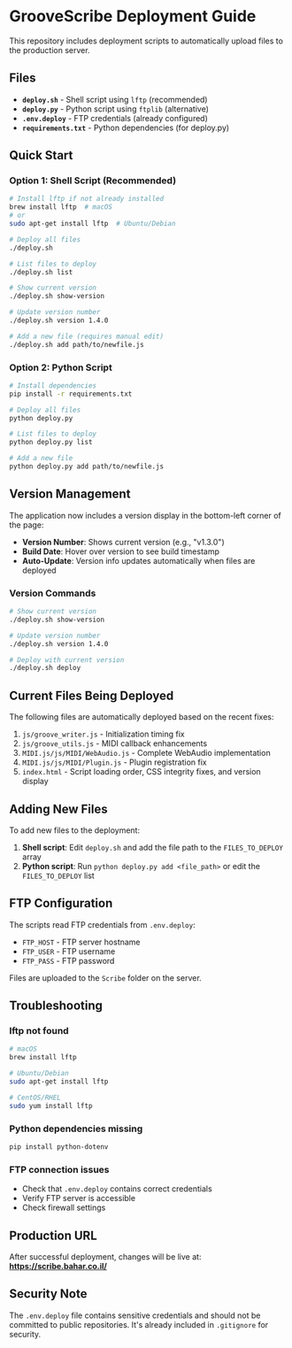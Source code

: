 # GrooveScribe Deployment Guide

This repository includes deployment scripts to automatically upload files to the production server.

## Files

- **`deploy.sh`** - Shell script using `lftp` (recommended)
- **`deploy.py`** - Python script using `ftplib` (alternative)
- **`.env.deploy`** - FTP credentials (already configured)
- **`requirements.txt`** - Python dependencies (for deploy.py)

## Quick Start

### Option 1: Shell Script (Recommended)

```bash
# Install lftp if not already installed
brew install lftp  # macOS
# or
sudo apt-get install lftp  # Ubuntu/Debian

# Deploy all files
./deploy.sh

# List files to deploy
./deploy.sh list

# Show current version
./deploy.sh show-version

# Update version number
./deploy.sh version 1.4.0

# Add a new file (requires manual edit)
./deploy.sh add path/to/newfile.js
```

### Option 2: Python Script

```bash
# Install dependencies
pip install -r requirements.txt

# Deploy all files
python deploy.py

# List files to deploy
python deploy.py list

# Add a new file
python deploy.py add path/to/newfile.js
```

## Version Management

The application now includes a version display in the bottom-left corner of the page:

- **Version Number**: Shows current version (e.g., "v1.3.0")
- **Build Date**: Hover over version to see build timestamp
- **Auto-Update**: Version info updates automatically when files are deployed

### Version Commands

```bash
# Show current version
./deploy.sh show-version

# Update version number
./deploy.sh version 1.4.0

# Deploy with current version
./deploy.sh deploy
```

## Current Files Being Deployed

The following files are automatically deployed based on the recent fixes:

1. `js/groove_writer.js` - Initialization timing fix
2. `js/groove_utils.js` - MIDI callback enhancements
3. `MIDI.js/js/MIDI/WebAudio.js` - Complete WebAudio implementation
4. `MIDI.js/js/MIDI/Plugin.js` - Plugin registration fix
5. `index.html` - Script loading order, CSS integrity fixes, and version display

## Adding New Files

To add new files to the deployment:

1. **Shell script**: Edit `deploy.sh` and add the file path to the `FILES_TO_DEPLOY` array
2. **Python script**: Run `python deploy.py add <file_path>` or edit the `FILES_TO_DEPLOY` list

## FTP Configuration

The scripts read FTP credentials from `.env.deploy`:
- `FTP_HOST` - FTP server hostname
- `FTP_USER` - FTP username  
- `FTP_PASS` - FTP password

Files are uploaded to the `Scribe` folder on the server.

## Troubleshooting

### lftp not found
```bash
# macOS
brew install lftp

# Ubuntu/Debian
sudo apt-get install lftp

# CentOS/RHEL
sudo yum install lftp
```

### Python dependencies missing
```bash
pip install python-dotenv
```

### FTP connection issues
- Check that `.env.deploy` contains correct credentials
- Verify FTP server is accessible
- Check firewall settings

## Production URL

After successful deployment, changes will be live at:
**https://scribe.bahar.co.il/**

## Security Note

The `.env.deploy` file contains sensitive credentials and should not be committed to public repositories. It's already included in `.gitignore` for security.
